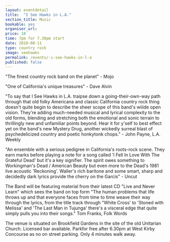 ```yaml
---
layout: eventdetail
title:  "I See Hawks in L.A."
section_title: Music
bookable: yes
organiser_url:
price: 10
time: 7pm for 7.30pm start
date: 2018-08-11
type: country rock
image: seehawks
permalink: /events/-i-see-hawks-in-l-a
published: false
---
```




"The finest country rock band on the planet" - Mojo

"One of California's unique treasures" - Dave Alvin

"To say that I See Hawks in L.A. traipse down a going-their-own-way path through that old folky Americana and classic California country rock thing doesn't quite begin to describe the sheer scope of this band's wiiide open vision. They're adding much-needed musical and lyrical complexity to the old forms, blending and stretching both the emotional and sonic terrain to thrillingly new and unfamiliar points beyond. Hear it for y'self to best effect yet on the band's new Mystery Drug, another wickedly surreal blast of psychedelicized country and poetic honkytonk chops." - John Payne, L.A. Weekly

"An ensemble with a serious pedigree in California's roots-rock scene. They earn marks before playing a note for a song called 'I Fell In Love With The Grateful Dead' but it's a key signifier. The spirit owes something to Workingman's Dead / American Beauty but even more to the Dead's 1981 live acoustic 'Reckoning'. Waller's rich baritone and some smart, sharp and decidedly dark lyrics provide the cherry on the Garcis" - Uncut

The Band will be featuring material from their latest CD "Live and Never Learn" which sees the band on top form "The human problems that life throws up and that everyone faces from time to time weave their way through the lyrics, from the title track through "White Cross' to 'Stoned with Melissa' and 'The Last Man in Tujunga' there's a visceral edge that quite simply pulls you into their songs." Tom Franks, Folk Words

The venue is situated on Brookfield Gardens in the site of the old Unitarian Church. Licensed bar available. Parkfor free after 6.30pm at West Kirby Concourse as no on street parking. Only 4 minutes walk away.
